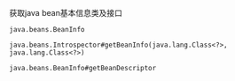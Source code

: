 获取java bean基本信息类及接口
```
java.beans.BeanInfo

java.beans.Introspector#getBeanInfo(java.lang.Class<?>, java.lang.Class<?>)

java.beans.BeanInfo#getBeanDescriptor
```
